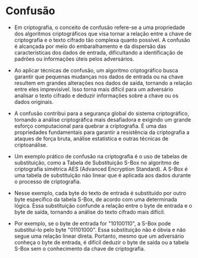 # Confusão

* Em criptografia, o conceito de confusão refere-se a uma propriedade dos algoritmos criptográficos que visa tornar a relação entre a chave de criptografia e o texto cifrado tão complexa quanto possível. A confusão é alcançada por meio do embaralhamento e da dispersão das características dos dados de entrada, dificultando a identificação de padrões ou informações úteis pelos adversários.

* Ao aplicar técnicas de confusão, um algoritmo criptográfico busca garantir que pequenas mudanças nos dados de entrada ou na chave resultem em grandes alterações nos dados de saída, tornando a relação entre eles imprevisível. Isso torna mais difícil para um adversário analisar o texto cifrado e deduzir informações sobre a chave ou os dados originais.

* A confusão contribui para a segurança global do sistema criptográfico, tornando a análise criptográfica mais desafiadora e exigindo um grande esforço computacional para quebrar a criptografia. É uma das propriedades fundamentais para garantir a resistência da criptografia a ataques de força bruta, análise estatística e outras técnicas de criptoanálise.

* Um exemplo prático de confusão na criptografia é o uso de tabelas de substituição, como a Tabela de Substituição S-Box no algoritmo de criptografia simétrica AES (Advanced Encryption Standard). A S-Box é uma tabela de substituição não linear que é aplicada aos dados durante o processo de criptografia.

* Nesse exemplo, cada byte do texto de entrada é substituído por outro byte específico da tabela S-Box, de acordo com uma determinada lógica. Essa substituição confunde a relação entre o byte de entrada e o byte de saída, tornando a análise do texto cifrado mais difícil.

* Por exemplo, se o byte de entrada for "10100110", a S-Box pode substituí-lo pelo byte "01101000". Essa substituição não é óbvia e não segue uma relação linear direta. Portanto, mesmo que um adversário conheça o byte de entrada, é difícil deduzir o byte de saída ou a tabela S-Box sem o conhecimento da chave de criptografia.